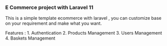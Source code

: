 ### E Commerce project with Laravel 11

This is a simple template ecommerce with laravel , you can customize base on your requirement and make what you want.

Features : 
    1. Authentication
    2. Products Management
    3. Users Management
    4. Baskets Management
